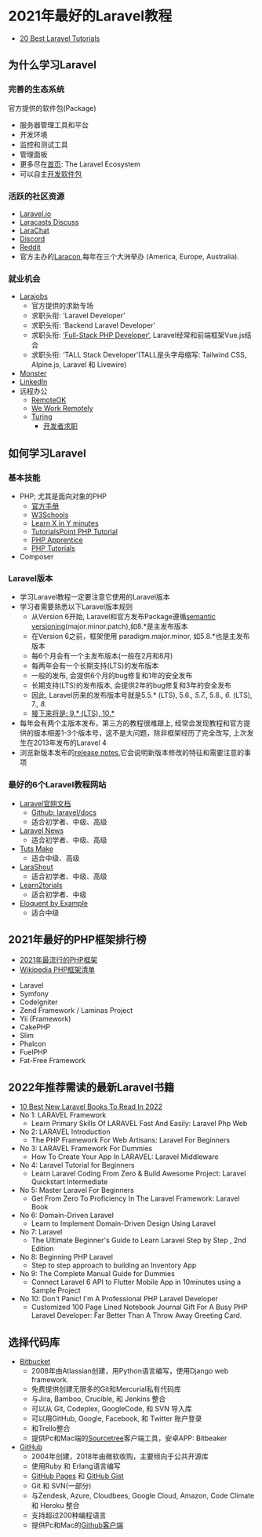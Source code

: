 # 2021年最好的Laravel教程

- [20 Best Laravel Tutorials](https://kinsta.com/blog/laravel-tutorial/) 

## 为什么学习Laravel

### 完善的生态系统

官方提供的软件包(Package)

- 服务器管理工具和平台
- 开发环境
- 监控和测试工具
- 管理面板
- 更多尽在[首页](https://laravel.com/): The Laravel Ecosystem
- 可以自主[开发软件包](https://laravel.com/docs/8.x/packages)

### 活跃的社区资源

- [Laravel.io](https://laravel.io/)
- [Laracasts Discuss](https://laracasts.com/discuss)
- [LaraChat](https://larachat.co/)
- [Discord](https://discord.com/invite/KxwQuKb)
- [Reddit](https://www.reddit.com/r/laravel/)
- 官方主办的[Laracon](https://laracon.net/),每年在三个大洲举办 (America, Europe, Australia).

### 就业机会

- [Larajobs](https://larajobs.com/)
  - 官方提供的求助专场 
  - 求职头衔: ‘Laravel Developer’
  - 求职头衔: ‘Backend Laravel Developer’
  - 求职头衔: [‘Full-Stack PHP Developer‘](https://kinsta.com/blog/php-developer-salary/), Laravel经常和前端框架Vue.js结合
  - 求职头衔: ‘TALL Stack Developer’(TALL是头字母缩写: Tailwind CSS, Alpine.js, Laravel 和 Livewire) 
- [Monster](https://www.monster.com/)
- [LinkedIn](https://www.linkedin.cn/)
- 远程办公
  - [RemoteOK](https://remoteok.io/remote-laravel-jobs)
  - [We Work Remotely](https://weworkremotely.com/remote-jobs/search?utf8=%E2%9C%93&term=laravel)
  - [Turing](turing.com)
    - [开发者求职](https://developers.turing.com/)

## 如何学习Laravel

### 基本技能

- PHP; 尤其是面向对象的PHP
  - [官方手册](https://www.php.net/)
  - [W3Schools](https://www.w3schools.com/php/)
  - [Learn X in Y minutes](https://learnxinyminutes.com/docs/php/)
  - [TutorialsPoint PHP Tutorial](https://www.tutorialspoint.com/php/index.htm)
  - [PHP Apprentice](https://phpapprentice.com/)
  - [PHP Tutorials](https://www.geeksforgeeks.org/php-tutorials/)
- Composer

### Laravel版本

- 学习Laravel教程一定要注意它使用的Laravel版本
- 学习者需要熟悉以下Laravel版本规则
  - 从Version 6开始, Laravel和官方发布Package遵循[semantic versioning](https://laravel.com/docs/8.x/releases#versioning-scheme)(major.minor.patch),如8.*是主发布版本
  - 在Version 6之前，框架使用 paradigm.major.minor, 如5.8.*也是主发布版本
  - 每6个月会有一个主发布版本(一般在2月和8月)
  - 每两年会有一个长期支持(LTS)的发布版本
  - 一般的发布, 会提供6个月的bug修复和1年的安全发布
  - 长期支持(LTS)的发布版本, 会提供2年的bug修复和3年的安全发布
  - 因此, Laravel历来的发布版本号就是5.5.* (LTS), 5.6.*, 5.7.*, 5.8.*, 6.* (LTS), 7.*, 8.*
  - [接下来将是: 9.* (LTS), 10.*](https://laravel.com/docs/8.x/releases#support-policy)
- 每年会有两个主版本发布，第三方的教程很难跟上, 经常会发现教程和官方提供的版本相差1-3个版本号，这不是大问题，除非框架经历了完全改写, 上次发生在2013年发布的Laravel 4
- 浏览新版本发布的[release notes](https://laravel.com/docs/8.x/releases),它会说明新版本修改的特征和需要注意的事项

### 最好的6个Laravel教程网站

- [Laravel官网文档](https://laravel.com/docs/)
  - [Github: laravel/docs](https://github.com/laravel/docs)
  - 适合初学者、中级、高级
- [Laravel News](https://laravel-news.com/)
  - 适合初学者、中级、高级
- [Tuts Make](https://www.tutsmake.com/category/laravel-tutorial/)
  - 适合中级、高级
- [LaraShout](https://www.larashout.com/)
  - 适合初学者、中级、高级
- [Learn2torials](https://learn2torials.com/category/laravel)
  - 适合初学者、中级
- [Eloquent by Example](https://eloquentbyexample.com/)
  - 适合中级

## 2021年最好的PHP框架排行榜

* [2021年最流行的PHP框架](https://kinsta.com/blog/php-frameworks/)
* [Wikipedia PHP框架清单](https://en.wikipedia.org/wiki/Category:PHP_frameworks)

- Laravel
- Symfony
- CodeIgniter
- Zend Framework / Laminas Project
- Yii (Framework)
- CakePHP
- Slim
- Phalcon
- FuelPHP
- Fat-Free Framework

## 2022年推荐需读的最新Laravel书籍

- [10 Best New Laravel Books To Read In 2022](https://bookauthority.org/books/new-laravel-books)
- No 1: LARAVEL Framework
  - Learn Primary Skills Of LARAVEL Fast And Easily: Laravel Php Web
- No 2: LARAVEL Introduction
  - The PHP Framework For Web Artisans: Laravel For Beginners
- No 3: LARAVEL Framework For Dummies
  - How To Create Your App In LARAVEL: Laravel Middleware 
- No 4: Laravel Tutorial for Beginners
  - Learn Laravel Coding From Zero & Build Awesome Project: Laravel Quickstart Intermediate 
- No 5: Master Laravel For Beginners
  - Get From Zero To Proficiency In The Laravel Framework: Laravel Book 
- No 6: Domain-Driven Laravel
  - Learn to Implement Domain-Driven Design Using Laravel
- No 7: Laravel
  - The Ultimate Beginner's Guide to Learn Laravel Step by Step , 2nd Edition
- No 8: Beginning PHP Laravel
  - Step to step approach to building an Inventory App
- No 9: The Complete Manual Guide for Dummies
  - Connect Laravel 6 API to Flutter Mobile App in 10minutes using a Sample Project
- No 10: Don't Panic! I'm A Professional PHP Laravel Developer
  - Customized 100 Page Lined Notebook Journal Gift For A Busy PHP Laravel Developer: Far Better Than A Throw Away Greeting Card.

## 选择代码库

- [Bitbucket](https://bitbucket.org/product/)
  - 2008年由Atlassian创建，用Python语言编写，使用Django web framework.
  - 免费提供创建无限多的Git和Mercurial私有代码库
  - 与Jira, Bamboo, Crucible, 和 Jenkins 整合
  - 可以从 Git, Codeplex, GoogleCode, 和 SVN 导入库
  - 可以用GitHub, Google, Facebook, 和 Twitter 账户登录
  - 和Trello整合
  - 提供Pc和Mac端的[Sourcetree](https://www.sourcetreeapp.com/)客户端工具，安卓APP: Bitbeaker
- [GitHub](https://github.com/)
  - 2004年创建，2018年由微软收购，主要倾向于公共开源库
  - 使用Ruby 和 Erlang语言编写
  - [GitHub Pages](https://pages.github.com/) 和 [GitHub Gist](https://gist.github.com/discover)
  - Git 和 SVN(一部分)
  - 与Zendesk, Azure, Cloudbees, Google Cloud, Amazon, Code Climate 和 Heroku 整合
  - 支持超过200种编程语言
  - 提供Pc和Mac的[Github客户端](https://desktop.github.com/)
